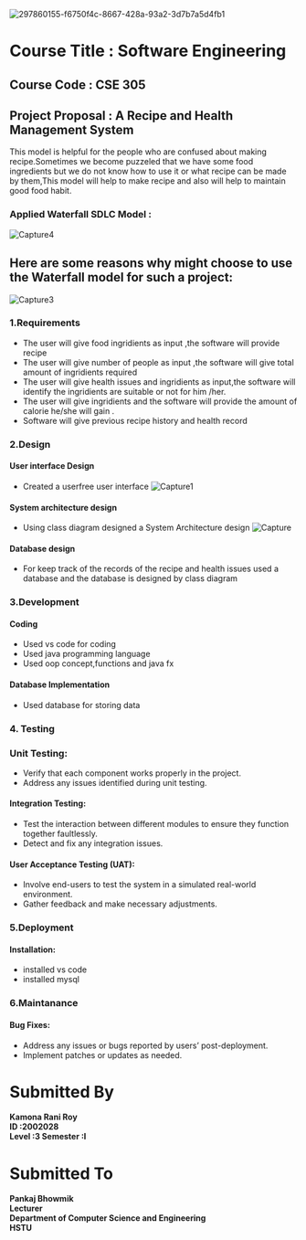 
![297860155-f6750f4c-8667-428a-93a2-3d7b7a5d4fb1](https://github.com/KamonaRoy000/Projects/assets/130241636/3f1cfba4-a696-4123-8ab2-8a731bc92e5a)
# Course Title : Software Engineering 
## Course Code : CSE 305
## Project Proposal : A Recipe and Health Management System
This model is helpful for the people who are confused about making recipe.Sometimes we become puzzeled that we have some food ingredients but we do not know how to use it or what recipe can be made by them,This model will help to make recipe and also will help to maintain good food habit.

### Applied Waterfall SDLC Model :
![Capture4](https://github.com/KamonaRoy000/Projects/assets/130241636/027dace3-3d15-45fa-aa8f-caa7a9b699b8)

## Here are some reasons why  might choose to use the Waterfall model for such a project:
![Capture3](https://github.com/KamonaRoy000/Projects/assets/130241636/be79fe75-6c14-4cc6-b12d-f4be2fe65b44)
### 1.Requirements 
- The user will give food ingridients as input ,the software will provide recipe
- The user will give  number of people as input ,the software will give total amount of ingridients required
- The user will give health issues and ingridients as input,the software will identify the  ingridients are suitable or not for him /her.
- The user will give ingridients and the software will provide the amount of calorie he/she will gain .
- Software will give previous recipe history and health record

### 2.Design
#### User interface Design

- Created a userfree user interface
  ![Capture1](https://github.com/KamonaRoy000/Projects/assets/130241636/f2c28db5-bdb8-46af-b34b-80b630eb95c5)


#### System architecture design
- Using class diagram designed a System Architecture design
  ![Capture](https://github.com/KamonaRoy000/Projects/assets/130241636/0ac12f61-1869-4018-8e72-8299f7eca1cb)


#### Database design
- For keep track of the records of the recipe and health issues used a database and the database is designed by class diagram
### 3.Development
#### Coding
- Used vs code for coding
- Used java programming language
- Used oop concept,functions and java fx

#### Database Implementation
- Used database for storing data 
### 4. Testing 
### Unit Testing:
-	Verify that each component works properly in the project.
-	Address any issues identified during unit testing.
#### Integration Testing:
-	Test the interaction between different modules to ensure they function together faultlessly.
-	Detect and fix any integration issues.
#### User Acceptance Testing (UAT):
-	Involve end-users to test the system in a simulated real-world environment.
-	Gather feedback and make necessary adjustments.

### 5.Deployment
#### Installation:
- installed vs code
- installed mysql

### 6.Maintanance
#### Bug Fixes:
-	Address any issues or bugs reported by users’ post-deployment.
-	Implement patches or updates as needed.
# Submitted By
**Kamona Rani Roy**  
**ID :2002028**  
**Level :3 Semester :I**  

# Submitted To
**Pankaj Bhowmik**    
**Lecturer**   
**Department of Computer Science and Engineering**   
**HSTU**  


